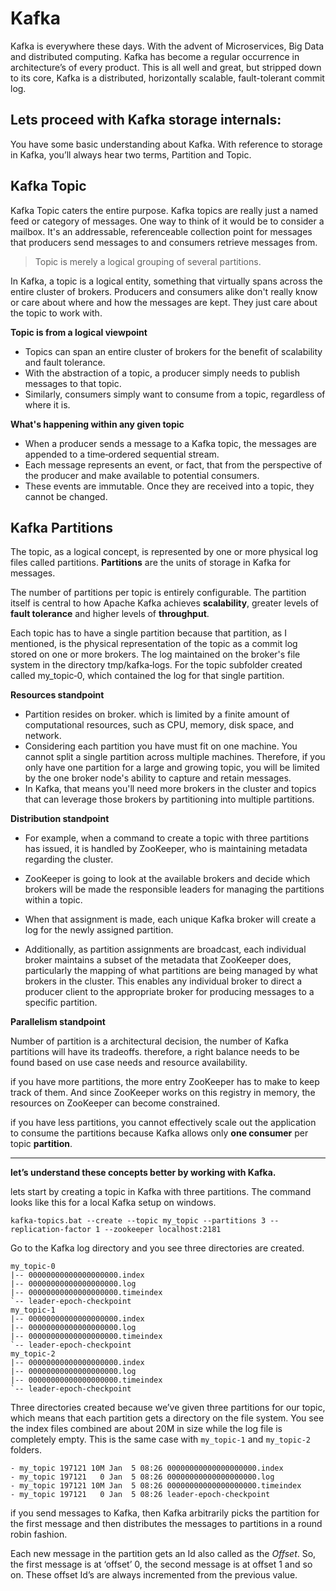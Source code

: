 # Kafka
Kafka is everywhere these days. With the advent of Microservices, Big Data and distributed computing. Kafka has become a regular occurrence in architecture’s of every product. This is all well and great, but stripped down to its core, Kafka is a distributed, horizontally scalable, fault-tolerant commit log.

## Lets proceed with Kafka storage internals:
You have some basic understanding about Kafka. With reference to storage in Kafka, you’ll always hear two terms, Partition and Topic.

 ## Kafka Topic
 Kafka Topic caters the entire purpose. Kafka topics are really just a named feed or category of messages. One way to think of it would be to consider a mailbox. It's an addressable, referenceable collection point for messages that producers send messages to and consumers retrieve messages from. 

> Topic is merely a logical grouping of several partitions.

In Kafka, a topic is a logical entity, something that virtually spans across the entire cluster of brokers. Producers and consumers alike don't really know or care about where and how the messages are kept. They just care about the topic to work with.

 **Topic is from a logical viewpoint**

 - Topics can span an entire cluster of brokers for the benefit of
   scalability and fault tolerance.
 - With the abstraction of a topic, a producer simply needs to publish
   messages to that topic.
 - Similarly, consumers simply want to consume from a topic, regardless
   of where it is.

**What's happening within any given topic**

 - When a producer sends a message to a Kafka topic, the messages are appended to a time‑ordered sequential stream.
 - Each message represents an event, or fact, that from the perspective of the producer and make available to potential consumers.
 - These events are immutable. Once they are received into a topic, they cannot be changed.

## Kafka Partitions

The topic, as a logical concept, is represented by one or more physical log files called partitions. **Partitions** are the units of storage in Kafka for messages.

The number of partitions per topic is entirely configurable. The partition itself is central to how Apache Kafka achieves **scalability**, greater levels of **fault tolerance** and higher levels of **throughput**.

Each topic has to have a single partition because that partition, as I mentioned, is the physical representation of the topic as a commit log stored on one or more brokers. The log maintained on the broker's file system in the directory tmp/kafka‑logs. For the topic subfolder created called my_topic‑0, which contained the log for that single partition.

**Resources standpoint**

 - Partition resides on broker. which is limited by a finite amount of
   computational resources, such as CPU, memory, disk space, and
   network.
 - Considering each partition you have must fit on one machine. You
   cannot split a single partition across multiple machines. Therefore,
   if you only have one partition for a large and growing topic, you
   will be limited by the one broker node's ability to capture and
   retain messages.
 - In Kafka, that means you'll need more brokers in the cluster and
   topics that can leverage those brokers by partitioning into multiple
   partitions.

**Distribution standpoint**

 - For example, when a command to create a topic with three partitions
   has issued, it is handled by ZooKeeper, who is maintaining metadata
   regarding the cluster.

 - ZooKeeper is going to look at the available brokers and
   decide which brokers will be made the responsible leaders for
   managing the partitions within a topic.

 - When that assignment is made, each unique Kafka broker will create a
   log for the newly assigned partition.

 - Additionally, as partition assignments are broadcast, each individual
   broker maintains a subset of the metadata that ZooKeeper does,
   particularly the mapping of what partitions are being managed by what
   brokers in the cluster. This enables any individual broker to direct
   a producer client to the appropriate broker for producing messages to
   a specific partition.

**Parallelism standpoint**

Number of partition is a architectural decision, the number of Kafka partitions will have its tradeoffs. therefore, a right balance needs to be found based on use case needs and resource availability.

if you have more partitions,  the more entry ZooKeeper has to make to keep track of them. And since ZooKeeper works on this registry in memory, the resources on ZooKeeper can become constrained.

if you have less partitions, you cannot effectively scale out the application to consume the partitions because Kafka allows only **one consumer** per topic **partition**.


------------
**let’s understand these concepts better by working with Kafka.**

lets start by creating a topic in Kafka with three partitions. The command looks like this for a local Kafka setup on windows.

```shell
kafka-topics.bat --create --topic my_topic --partitions 3 --replication-factor 1 --zookeeper localhost:2181
```
 
 Go to the Kafka log directory and you see three directories are created.
 
    my_topic-0
    |-- 00000000000000000000.index
    |-- 00000000000000000000.log
    |-- 00000000000000000000.timeindex
    `-- leader-epoch-checkpoint
    my_topic-1
    |-- 00000000000000000000.index
    |-- 00000000000000000000.log
    |-- 00000000000000000000.timeindex
    `-- leader-epoch-checkpoint
    my_topic-2
    |-- 00000000000000000000.index
    |-- 00000000000000000000.log
    |-- 00000000000000000000.timeindex
    `-- leader-epoch-checkpoint

Three directories created because we’ve given three partitions for our topic, which means that each partition gets a directory on the file system. You see the index files combined are about 20M in size while the log file is completely empty. This is the same case with `my_topic-1` and `my_topic-2` folders.

    - my_topic 197121 10M Jan  5 08:26 00000000000000000000.index
    - my_topic 197121   0 Jan  5 08:26 00000000000000000000.log
    - my_topic 197121 10M Jan  5 08:26 00000000000000000000.timeindex
    - my_topic 197121   0 Jan  5 08:26 leader-epoch-checkpoint

if you send messages to Kafka, then Kafka arbitrarily picks the partition for the first message and then distributes the messages to partitions in a round robin fashion.

Each new message in the partition gets an Id also called as the _Offset_. So, the first message is at ‘offset’ 0, the second message is at offset 1 and so on. These offset Id’s are always incremented from the previous value.

<!--stackedit_data:
eyJoaXN0b3J5IjpbLTI1MDQ0NjkxNCwzNjI2MTk0ODEsMjAzNT
gyMTUzNCwtMTI5ODExMjMxNCwtNDQ1MjMwNzMwLC05Njk5NTkz
NiwtMTY2MDU0OTM2OSwtMTYzNDc1MzcxNSwxMTg1NTc3MDcwLC
0yMDU0NDg2NjgxLC00NzA0NTI2MDgsNjUwODk4MTgsLTIwODg3
NDY2MTIsLTIwODg3NDY2MTIsLTExNzE5Mjg0NSw5MzMzMDk3OD
csMTIxODQ3NjUwOSwtMTczODQxNDAzLC04ODEwNDI1NjEsLTIw
MTQzMjI4MzVdfQ==
-->